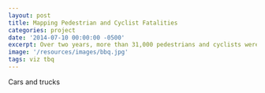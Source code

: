 ```yaml
---
layout: post
title: Mapping Pedestrian and Cyclist Fatalities
categories: project
date: '2014-07-10 00:00:00 -0500'
excerpt: Over two years, more than 31,000 pedestrians and cyclists were injured or killed by cars in New York City.
image: '/resources/images/bbq.jpg'
tags: viz tbq
---
```


Cars and trucks